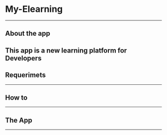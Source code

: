 # My-Elearning
---

## About the app

This app is a new learning platform for Developers 
---

## Requerimets

---

## How to

---

## The App

---


